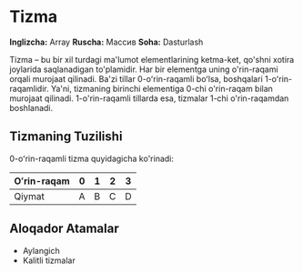 # Tizma

**Inglizcha:** Array
**Ruscha:** Массив
**Soha:** Dasturlash

Tizma – bu bir xil turdagi ma'lumot elementlarining ketma-ket, qo'shni xotira joylarida saqlanadigan to'plamidir. Har bir elementga uning o'rin-raqami orqali murojaat qilinadi. Ba'zi tillar 0-oʻrin-raqamli boʻlsa, boshqalari 1-oʻrin-raqamlidir. Ya'ni, tizmaning birinchi elementiga 0-chi o'rin-raqam bilan murojaat qilinadi. 1-o'rin-raqamli tillarda esa, tizmalar 1-chi o'rin-raqamdan boshlanadi.

## Tizmaning Tuzilishi

0-oʻrin-raqamli tizma quyidagicha ko'rinadi:

| Oʻrin-raqam | 0 | 1 | 2 | 3 |
|---|---|---|---|---|
| Qiymat | A | B | C | D |

## Aloqador Atamalar

- Aylangich
- Kalitli tizmalar
